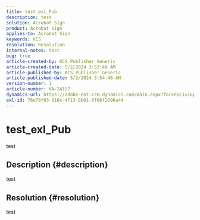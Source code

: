 ```yaml
---
title: test_exl_Pub
description: test
solution: Acrobat Sign
product: Acrobat Sign
applies-to: Acrobat Sign
keywords: KCS
resolution: Resolution
internal-notes: test
bug: true
article-created-by: KCS_Publisher Generic
article-created-date: 5/2/2024 3:53:49 AM
article-published-by: KCS_Publisher Generic
article-published-date: 5/2/2024 3:54:46 AM
version-number: 1
article-number: KA-24157
dynamics-url: https://adobe-ent.crm.dynamics.com/main.aspx?forceUCI=1&pagetype=entityrecord&etn=knowledgearticle&id=bade7d90-3708-ef11-9f8a-6045bd006b25
exl-id: 76e76f03-310c-4f13-8b01-5f06f2096a44
---
```

# test_exl_Pub


test

## Description {#description}

test

## Resolution {#resolution}


test
